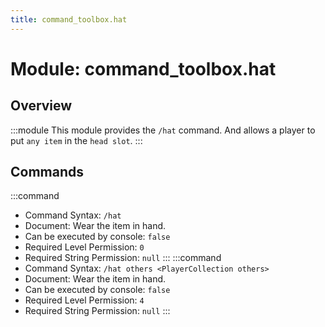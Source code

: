 ```yaml
---
title: command_toolbox.hat
---
```



# Module: command_toolbox.hat

## Overview
:::module
This module provides the `/hat` command.
And allows a player to put `any item` in the `head slot`.
:::
## Commands
:::command
- Command Syntax: `/hat`
- Document: Wear the item in hand.
- Can be executed by console: `false`
- Required Level Permission: `0`
- Required String Permission: `null`
:::
:::command
- Command Syntax: `/hat others <PlayerCollection others>`
- Document: Wear the item in hand.
- Can be executed by console: `false`
- Required Level Permission: `4`
- Required String Permission: `null`
:::
